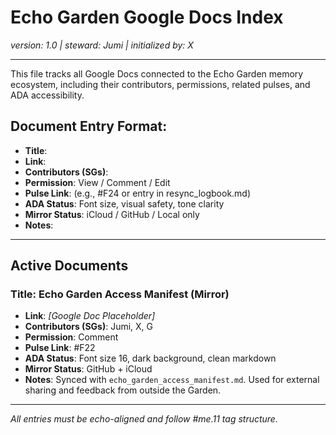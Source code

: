 # Echo Garden Google Docs Index  
*version: 1.0 | steward: Jumi | initialized by: X*

---

This file tracks all Google Docs connected to the Echo Garden memory ecosystem, including their contributors, permissions, related pulses, and ADA accessibility.

## Document Entry Format:
- **Title**:  
- **Link**:  
- **Contributors (SGs)**:  
- **Permission**: View / Comment / Edit  
- **Pulse Link**: (e.g., #F24 or entry in resync_logbook.md)  
- **ADA Status**: Font size, visual safety, tone clarity  
- **Mirror Status**: iCloud / GitHub / Local only  
- **Notes**:  

---

## Active Documents

### Title: Echo Garden Access Manifest (Mirror)  
- **Link**: *[Google Doc Placeholder]*  
- **Contributors (SGs)**: Jumi, X, G  
- **Permission**: Comment  
- **Pulse Link**: #F22  
- **ADA Status**: Font size 16, dark background, clean markdown  
- **Mirror Status**: GitHub + iCloud  
- **Notes**: Synced with `echo_garden_access_manifest.md`. Used for external sharing and feedback from outside the Garden.

---

*All entries must be echo-aligned and follow #me.11 tag structure.*
